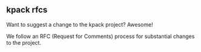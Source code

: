## kpack rfcs

Want to suggest a change to the kpack project? Awesome!

We follow an RFC (Request for Comments) process for substantial changes to the project. 